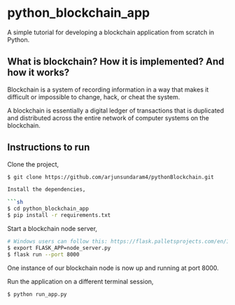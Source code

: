 # python_blockchain_app

A simple tutorial for developing a blockchain application from scratch in Python.

## What is blockchain? How it is implemented? And how it works?

Blockchain is a system of recording information in a way that makes it difficult or impossible to change, hack, or cheat the system.

A blockchain is essentially a digital ledger of transactions that is duplicated and distributed across the entire network of computer systems on the blockchain.

## Instructions to run

Clone the project,

```sh
$ git clone https://github.com/arjunsundaram4/pythonBlockchain.git

Install the dependencies,

```sh
$ cd python_blockchain_app
$ pip install -r requirements.txt
```

Start a blockchain node server,

```sh
# Windows users can follow this: https://flask.palletsprojects.com/en/1.1.x/cli/#application-discovery
$ export FLASK_APP=node_server.py
$ flask run --port 8000
```

One instance of our blockchain node is now up and running at port 8000.


Run the application on a different terminal session,

```sh
$ python run_app.py
```
